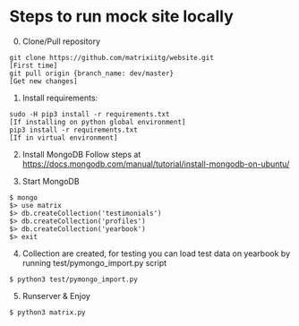 # Steps to run mock site locally
0. Clone/Pull repository
```
git clone https://github.com/matrixiitg/website.git
[First time]
git pull origin {branch_name: dev/master}
[Get new changes]
```
1. Install requirements:
```
sudo -H pip3 install -r requirements.txt
[If installing on python global environment]
pip3 install -r requirements.txt
[If in virtual environment]
```

2. Install MongoDB
Follow steps at https://docs.mongodb.com/manual/tutorial/install-mongodb-on-ubuntu/

3. Start MongoDB
```
$ mongo
$> use matrix
$> db.createCollection('testimonials')
$> db.createCollection('profiles')
$> db.createCollection('yearbook')
$> exit
```

4. Collection are created, for testing you can load test data on yearbook by running test/pymongo_import.py script
```
$ python3 test/pymongo_import.py
```

5. Runserver & Enjoy
```
$ python3 matrix.py
```


